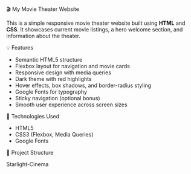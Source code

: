  🎬 My Movie Theater Website

This is a simple responsive movie theater website built using **HTML** and **CSS**. It showcases current movie listings, a hero welcome section, and information about the theater.

 💡 Features

- Semantic HTML5 structure
- Flexbox layout for navigation and movie cards
- Responsive design with media queries
- Dark theme with red highlights
- Hover effects, box shadows, and border-radius styling
- Google Fonts for typography
- Sticky navigation (optional bonus)
- Smooth user experience across screen sizes

 🧱 Technologies Used

- HTML5
- CSS3 (Flexbox, Media Queries)
- Google Fonts

 📁 Project Structure

 Starlight-Cinema
